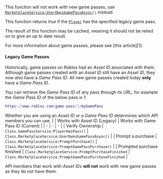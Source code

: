 This function will not work with new game passes, use
[`MarketplaceService:UserOwnsGamePassAsync()`](https://create.roblox.com/docs/reference/engine/classes/MarketplaceService#UserOwnsGamePassAsync) instead.

This function returns *true* if the [`Player`](https://create.roblox.com/docs/reference/engine/classes/Player) has the specified
legacy game pass.

The result of this function may be cached, meaning it should not be relied
on to give an up to date result.

For more information about game passes, please see [this article][1].
#### Legacy Game Passes

Historically, game passes on Roblox had an *Asset ID* associated with
them. Although game passes created with an *Asset ID* still have an *Asset
ID*, they now also have a *Game Pass ID*. All new game passes created
today **only** have a *Game Pass ID*.

You can retrieve the *Game Pass ID* of any pass through its URL, for
example the *Game Pass ID* of the below pass is 1:
```lua
https://www.roblox.com/game-pass/1/myGamePass
```

Whether you are using an *Asset ID* or a *Game Pass ID* determines which
API members you can use.
|  | Works with Asset ID (Legacy) | Works with Game Pass ID (Current) |
| - | - | - |
| Verify Ownership | `Class.GamePassService:PlayerHasPass()` | `Class.MarketplaceService:UserOwnsGamePassAsync()` |
| Prompt a purchase | `Class.MarketplaceService:PromptPurchase()` | `Class.MarketplaceService:PromptGamePassPurchase()` |
| Prompted purchase finished | `Class.MarketplaceService.PromptPurchaseFinished` | `Class.MarketplaceService.PromptGamePassPurchaseFinished` |

API members that work with *Asset IDs* **will not** work with new game
passes as they do not have them.